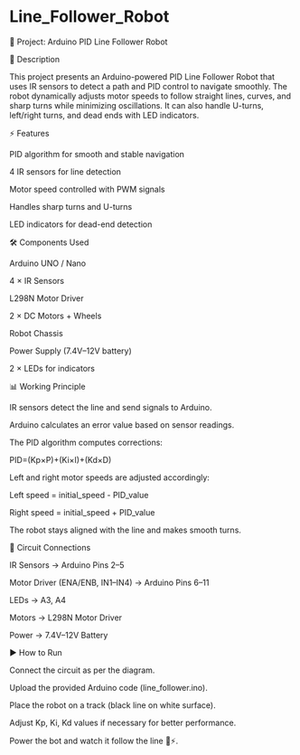 # Line_Follower_Robot


📌 Project: Arduino PID Line Follower Robot

📝 Description



This project presents an Arduino-powered PID Line Follower Robot that uses IR sensors to detect a path and PID control to navigate smoothly. The robot dynamically adjusts motor speeds to follow straight lines, curves, and sharp turns while minimizing oscillations. It can also handle U-turns, left/right turns, and dead ends with LED indicators.



⚡ Features

PID algorithm for smooth and stable navigation

4 IR sensors for line detection

Motor speed controlled with PWM signals

Handles sharp turns and U-turns

LED indicators for dead-end detection



🛠 Components Used

Arduino UNO / Nano

4 × IR Sensors

L298N Motor Driver

2 × DC Motors + Wheels

Robot Chassis

Power Supply (7.4V–12V battery)

2 × LEDs for indicators


📊 Working Principle

IR sensors detect the line and send signals to Arduino.

Arduino calculates an error value based on sensor readings.

The PID algorithm computes corrections:

PID=(Kp​×P)+(Ki​×I)+(Kd​×D)

Left and right motor speeds are adjusted accordingly:

Left speed = initial_speed - PID_value

Right speed = initial_speed + PID_value

The robot stays aligned with the line and makes smooth turns.



🔧 Circuit Connections

IR Sensors → Arduino Pins 2–5

Motor Driver (ENA/ENB, IN1–IN4) → Arduino Pins 6–11

LEDs → A3, A4

Motors → L298N Motor Driver

Power → 7.4V–12V Battery


▶️ How to Run

Connect the circuit as per the diagram.

Upload the provided Arduino code (line_follower.ino).

Place the robot on a track (black line on white surface).

Adjust Kp, Ki, Kd values if necessary for better performance.

Power the bot and watch it follow the line 🚗⚡.
